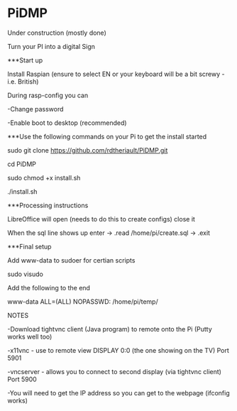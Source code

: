 # PiDMP

Under construction (mostly done)

Turn your PI into a digital Sign

***Start up


 Install Raspian (ensure to select EN or your keyboard will be a bit screwy - i.e. British)
 
 During rasp-config you can
 
 -Change password
 
 -Enable boot to desktop (recommended)
 

***Use the following commands on your Pi to get the install started


sudo git clone https://github.com/rdtheriault/PiDMP.git

cd PiDMP

sudo chmod +x install.sh

./install.sh


***Processing instructions

LibreOffice will open (needs to do this to create configs) close it

When the sql line shows up enter -> .read /home/pi/create.sql   -> .exit


***Final setup

Add www-data to sudoer for certian scripts

sudo visudo

Add the following to the end

www-data ALL=(ALL) NOPASSWD: /home/pi/temp/


NOTES

-Download tightvnc client (Java program) to remote onto the Pi (Putty works well too)

-x11vnc - use to remote view DISPLAY 0:0 (the one showing on the TV) Port 5901

-vncserver - allows you to connect to second display (via tightvnc client) Port 5900

-You will need to get the IP address so you can get to the webpage (ifconfig works)

